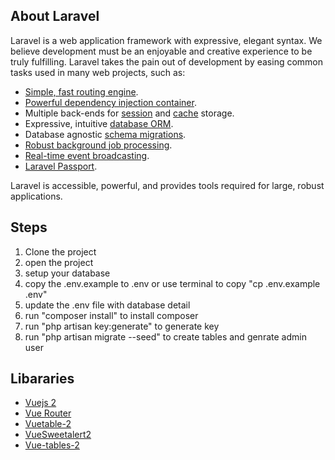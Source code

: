 ## About Laravel

Laravel is a web application framework with expressive, elegant syntax. We believe development must be an enjoyable and creative experience to be truly fulfilling. Laravel takes the pain out of development by easing common tasks used in many web projects, such as:

- [Simple, fast routing engine](https://laravel.com/docs/routing).
- [Powerful dependency injection container](https://laravel.com/docs/container).
- Multiple back-ends for [session](https://laravel.com/docs/session) and [cache](https://laravel.com/docs/cache) storage.
- Expressive, intuitive [database ORM](https://laravel.com/docs/eloquent).
- Database agnostic [schema migrations](https://laravel.com/docs/migrations).
- [Robust background job processing](https://laravel.com/docs/queues).
- [Real-time event broadcasting](https://laravel.com/docs/broadcasting).
- [Laravel Passport](https://laravel.com/docs/7.x/passport).

Laravel is accessible, powerful, and provides tools required for large, robust applications.



## Steps
1. Clone the project 
2. open the project
3. setup your database
3. copy the .env.example to .env or  use terminal to copy "cp .env.example .env"
4. update the .env file with database detail
5. run "composer install" to install composer
6. run "php artisan key:generate" to generate key 
6. run "php artisan migrate --seed" to create tables and genrate admin user
 


## Libararies
- [Vuejs 2](https://vuejs.org/v2/guide/)
- [Vue Router](https://router.vuejs.org/)
- [Vuetable-2](https://www.vuetable.com/guide/)
- [VueSweetalert2](https://www.npmjs.com/package/vue-sweetalert2)
- [Vue-tables-2](https://matanya.gitbook.io/vue-tables-2/client-table)
